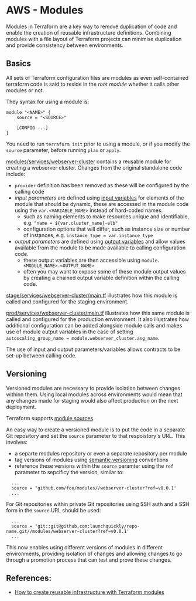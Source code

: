 # AWS - Modules

Modules in Terraform are a key way to remove duplication of code and enable the creation of reusable infrastructure definitions. Combining modules with a file layout of Terraform projects can minimise duplication and provide consistency between environments.

## Basics

All sets of Terraform configuration files are modules as even self-contained terraform code is said to reside in the *root module* whether it calls other modules or not.

They syntax for using a module is:
```
module "<NAME>" {
    source = "<SOURCE>"

    [CONFIG ...]
}
```
You need to run `terraform init` prior to using a module, or if you modify the `source` parameter, before running `plan` or `apply`.

[modules/services/webserver-cluster](./modules/services/webserver-cluster/) contains a reusable module for creating a webserver cluster. Changes from the original standalone code include:
- `provider` definition has been removed as these will be configured by the calling code
- *input parameters* are defined using [input variables](./modules/services/webserver-cluster/variables.tf) for elements of the module that should be dynamic, these are accessed in the module code using the `var.<VARIABLE_NAME>` instead of hard-coded names.
    - such as naming elements to make resources unique and identifiable, e.g. `"name = ${var.cluster_name}-elb"`
    - configuration options that will differ, such as instance size or number of instances, e.g. `instance_type = var.instance_type`
- *output parameters* are defined using [output variables](./modules/services/webserver-cluster/outputs.tf) and allow values available from the module to be made available to calling configuration code.
    - these output variables are then accessible using `module.<MODULE_NAME>.<OUTPUT_NAME>`
    - often you may want to expose some of these module output values by creating a chained output variable definition within the calling code.

[stage/services/webserver-cluster/main.tf](./live/stage/services/webserver-cluster/main.tf) illustrates how this module is called and configured for the staging environment.

[prod/services/webserver-cluster/main.tf](./live/prod/services/webserver-cluster/main.tf) illustrates how this same module is called and configured for the production environment. It also illustrates how additional configuration can be added alongside module calls and makes use of module output variables in the case of setting `autoscaling_group_name = module.webserver_cluster.asg_name`.

The use of input and output parameters/variables allows contracts to be set-up between calling code.

## Versioning

Versioned modules are necessary to provide isolation between changes withinn them. Using local modules across environments would mean that any changes made for staging would also affect production on the next deployment.

Terraform supports [module sources](https://www.terraform.io/docs/modules/sources.html). 

An easy way to create a versioned module is to put the code in a separate Git repository and set the `source` parameter to that respoistory's URL. This involves:
- a separte modules repository or even a separate repository per module
- tag versions of modules using [semantic versioning](https://semver.org/) conventions
- reference these versions within the `source` paramter using the `ref` parameter to sepcificy the version, similar to: 
```
  ...
  source = "github.com/foo/modules//webserver-cluster?ref=v0.0.1'
  ...
```

For Git repositories within private Git repositories using SSH auth and a SSH form in the `source` URL should be used:
```
  ...
  source = "git::git@github.com:launchquickly/repo-name.git//modules/webserver-cluster?ref=v0.0.1'
  ...
```

This now enables using different versions of modules in different environments, providing isolation of changes and allowing changes to go through a promotion process that can test and prove these changes.

## References:

- [How to create reusable infrastructure with Terraform modules](https://blog.gruntwork.io/how-to-create-reusable-infrastructure-with-terraform-modules-25526d65f73d)

